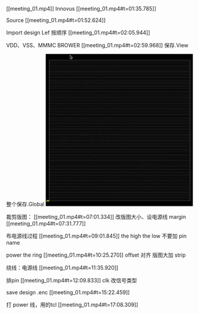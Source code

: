 [[meeting_01.mp4]]
Innovus
[[meeting_01.mp4#t=01:35.785]]

Source
[[meeting_01.mp4#t=01:52.624]]

Import design Lef 按顺序
[[meeting_01.mp4#t=02:05.944]]

VDD、VSS、MMMC BROWER
[[meeting_01.mp4#t=02:59.968]]
保存.View

整个保存.Global
<img src="https://raw.githubusercontent.com/acdefg/cdn/main/obsidian/20221105202112.png"/>

裁剪版图：
[[meeting_01.mp4#t=07:01.334]]
改版图大小、设电源线 margin
[[meeting_01.mp4#t=07:31.777]]

布电源线过程
[[meeting_01.mp4#t=09:01.845]]
the high the low 不要加 pin name

power the ring
[[meeting_01.mp4#t=10:25.270]]
offset 对齐
版图大加 strip

绕线：电源线
[[meeting_01.mp4#t=11:35.920]]

排pin
[[meeting_01.mp4#t=12:09.833]]
clk 改信号类型

save design  .enc
[[meeting_01.mp4#t=15:22.459]]

打 power 线，用的tcl
[[meeting_01.mp4#t=17:08.309]]











